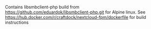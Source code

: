 Contains libsmbclient-php build from https://github.com/eduardok/libsmbclient-php.git for Alpine linux.
See https://hub.docker.com/r/craftdock/nextcloud-fpm/dockerfile for build instructions
